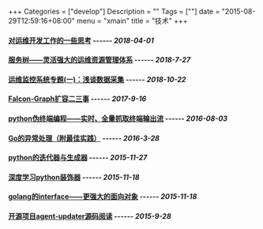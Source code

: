 +++
Categories = ["develop"]
Description = ""
Tags = [""]
date = "2015-08-29T12:59:16+08:00"
menu = "xmain"
title = "技术"
+++

#### **[对运维开发工作的一些思考](/post/concept/对运维开发工作的一些思考)**   ------ *2018-04-01*
#### **[服务树——灵活强大的运维资源管理体系](/post/concept/服务树灵活强大的运维资源管理体系)**   ------ *2018-7-27*
#### **[运维监控系统专题(一)：浅谈数据采集](/post/concept/运维监控系统专题浅谈数据采集)**   ------ *2018-10-22*
#### **[Falcon-Graph扩容二三事](/post/other/falcon-graph扩容二三事)**   ------ *2017-9-16*
#### **[python伪终端编程——实时、全量抓取终端输出流](/post/develop/python伪终端编程实时全量抓取终端输出流)**   ------ *2016-08-03*
#### **[Go的异常处理（附最佳实践）](/post/develop/go的异常处理附最佳实践)**   ------ *2016-3-28*
#### **[python的迭代器与生成器](/post/develop/python的迭代器与生成器)**   ------ *2015-11-27*
#### **[深度学习python装饰器](/post/develop/深度学习python装饰器)**   ------ *2015-11-18*
#### **[golang的interface——更强大的面向对象](/post/develop/golang的interface更强大的面向对象)**   ------ *2015-11-18*
#### **[开源项目agent-updater源码阅读](/post/other/开源项目agent-updater源码阅读)**   ------ *2015-9-28*
